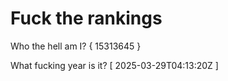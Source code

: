 # Fuck the rankings

Who the hell am I?
{ 15313645 }

What fucking year is it?
[ 2025-03-29T04:13:20Z ]
